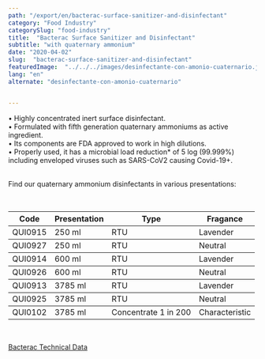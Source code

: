 ```yaml
---
path: "/export/en/bacterac-surface-sanitizer-and-disinfectant"
category: "Food Industry"
categorySlug: "food-industry"
title:  "Bacterac Surface Sanitizer and Disinfectant"
subtitle: "with quaternary ammonium"
date: "2020-04-02"
slug:  "bacterac-surface-sanitizer-and-disinfectant"
featuredImage:  "../../../images/desinfectante-con-amonio-cuaternario.jpg"
lang: "en"
alternate: "desinfectante-con-amonio-cuaternario"


---
```

• Highly concentrated inert surface disinfectant. <br/>
• Formulated with fifth generation quaternary ammoniums as active ingredient.<br/>
• Its components are FDA approved to work in high dilutions.<br/>
• Properly used, it has a microbial load reduction* of 5 log (99.999%) including enveloped viruses such as SARS-CoV2 causing Covid-19+.<br/><br/>

Find our quaternary ammonium disinfectants in various presentations:

 <br/>
<table class="min-w-full md:min-w-0 divide-y-0 divide-gray-200">
          <thead class=" bg-white">
            <tr>
              <th scope="col" class="px-2 py-2 text-center text-xs font-medium text-white bg-primary-default tracking-wider">
                Code
              </th>
              <th scope="col" class="px-2 py-2 text-center text-xs font-medium text-white bg-primary-lighter  tracking-wider">
                Presentation
              </th>
              <th scope="col" class="px-2 py-2 text-center text-xs font-medium text-white bg-primary-default tracking-wider">
                Type
              </th>
               <th scope="col" class="px-2 py-2 text-center text-xs font-medium text-white bg-primary-lighter tracking-wider">
                Fragance
              </th>
            </tr>
          </thead>
          <tbody>
            <tr class="bg-gray-300">
              <td class="px-2 py-2 whitespace-nowrap text-xs text-gray-700 text-center">
              QUI0915
              </td>
              <td class="px-2 py-2 whitespace-nowrap text-xs text-gray-700 text-center">
              250 ml
              </td>
              <td class="px-2 py-2 whitespace-nowrap text-xs text-gray-700 text-center">
              RTU 
              </td>
              <td class="px-2 py-2 whitespace-nowrap text-xs text-gray-700 text-center">
              Lavender 
              </td>
            </tr>
          </tbody>
          <tbody>
            <tr class="bg-gray-100">
              <td class="px-2 py-2 whitespace-nowrap text-xs text-gray-700 text-center">
              QUI0927
              </td>
              <td class="px-2 py-2 whitespace-nowrap text-xs text-gray-700 text-center">
              250 ml
              </td>
              <td class="px-2 py-2 whitespace-nowrap text-xs text-gray-700 text-center">
              RTU 
              </td>
              <td class="px-2 py-2 whitespace-nowrap text-xs text-gray-700 text-center">
              Neutral 
              </td>
            </tr>
          </tbody>
          <tbody>
            <tr class="bg-gray-300">
              <td class="px-2 py-2 whitespace-nowrap text-xs text-gray-700 text-center">
              QUI0914
              </td>
              <td class="px-2 py-2 whitespace-nowrap text-xs text-gray-700 text-center">
              600 ml
              </td>
              <td class="px-2 py-2 whitespace-nowrap text-xs text-gray-700 text-center">
              RTU 
              </td>
              <td class="px-2 py-2 whitespace-nowrap text-xs text-gray-700 text-center">
              Lavender 
              </td>
            </tr>
          </tbody>
          <tbody>
            <tr class="bg-gray-100">
              <td class="px-2 py-2 whitespace-nowrap text-xs text-gray-700 text-center">
              QUI0926
              </td>
              <td class="px-2 py-2 whitespace-nowrap text-xs text-gray-700 text-center">
              600 ml
              </td>
              <td class="px-2 py-2 whitespace-nowrap text-xs text-gray-700 text-center">
              RTU 
              </td>
              <td class="px-2 py-2 whitespace-nowrap text-xs text-gray-700 text-center">
              Neutral 
              </td>
            </tr>
          </tbody>
          <tbody>
            <tr class="bg-gray-300">
              <td class="px-2 py-2 whitespace-nowrap text-xs text-gray-700 text-center">
              QUI0913
              </td>
              <td class="px-2 py-2 whitespace-nowrap text-xs text-gray-700 text-center">
              3785 ml
              </td>
              <td class="px-2 py-2 whitespace-nowrap text-xs text-gray-700 text-center">
              RTU 
              </td>
              <td class="px-2 py-2 whitespace-nowrap text-xs text-gray-700 text-center">
              Lavender
              </td>
            </tr>
          </tbody>
          <tbody>
            <tr class="bg-gray-100">
              <td class="px-2 py-2 whitespace-nowrap text-xs text-gray-700 text-center">
              QUI0925
              </td>
              <td class="px-2 py-2 whitespace-nowrap text-xs text-gray-700 text-center">
              3785 ml
              </td>
              <td class="px-2 py-2 whitespace-nowrap text-xs text-gray-700 text-center">
              RTU 
              </td>
              <td class="px-2 py-2 whitespace-nowrap text-xs text-gray-700 text-center">
              Neutral 
              </td>
            </tr>
          </tbody>
          <tbody>
            <tr class="bg-gray-300">
              <td class="px-2 py-2 whitespace-nowrap text-xs text-gray-700 text-center">
              QUI0102
              </td>
              <td class="px-2 py-2 whitespace-nowrap text-xs text-gray-700 text-center">
              3785 ml
              </td>
              <td class="px-2 py-2 whitespace-nowrap text-xs text-gray-700 text-center">
              Concentrate 1 in 200
              </td>
              <td class="px-2 py-2 whitespace-nowrap text-xs text-gray-700 text-center">
              Characteristic 
              </td>
            </tr>
          </tbody>
        </table>
        <br>

  <a href="../../../files/FT-bacterac-exportacion.pdf" target="_blank" rel="noopener"> Bacterac Technical Data</a>
